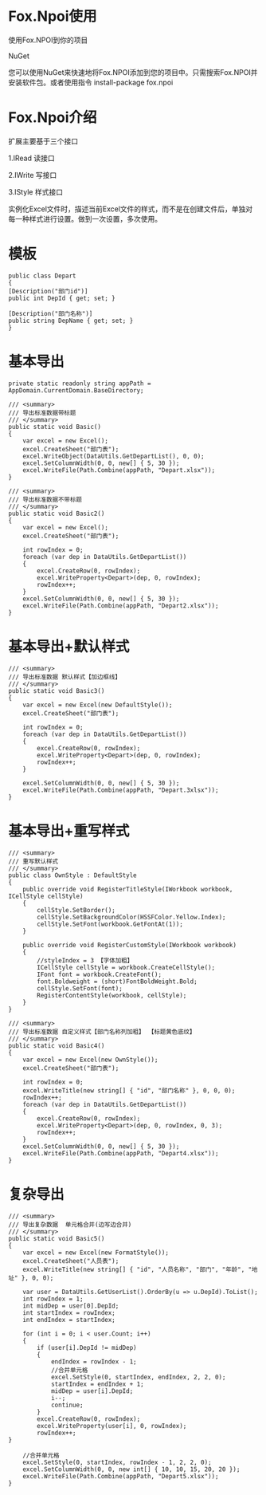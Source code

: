 # Fox.Npoi使用

使用Fox.NPOI到你的项目

NuGet

您可以使用NuGet来快速地将Fox.NPOI添加到您的项目中。只需搜索Fox.NPOI并安装软件包。或者使用指令 install-package fox.npoi

# Fox.Npoi介绍

扩展主要基于三个接口

1.IRead 读接口

2.IWrite 写接口

3.IStyle 样式接口

实例化Excel文件时，描述当前Excel文件的样式，而不是在创建文件后，单独对每一种样式进行设置。做到一次设置，多次使用。
    
# 模板
	public class Depart
	{
	[Description("部门id")]
	public int DepId { get; set; }

	[Description("部门名称")]
	public string DepName { get; set; }
	}


# 基本导出

	private static readonly string appPath = AppDomain.CurrentDomain.BaseDirectory;

	/// <summary>
	/// 导出标准数据带标题
	/// </summary>
	public static void Basic()
	{
		var excel = new Excel();
		excel.CreateSheet("部门表");
		excel.WriteObject(DataUtils.GetDepartList(), 0, 0);
		excel.SetColumnWidth(0, 0, new[] { 5, 30 });
		excel.WriteFile(Path.Combine(appPath, "Depart.xlsx"));
	}

	/// <summary>
	/// 导出标准数据不带标题
	/// </summary>
	public static void Basic2()
	{
		var excel = new Excel();
		excel.CreateSheet("部门表");

		int rowIndex = 0;
		foreach (var dep in DataUtils.GetDepartList())
		{
			excel.CreateRow(0, rowIndex);
			excel.WriteProperty<Depart>(dep, 0, rowIndex);
			rowIndex++;
		}
		excel.SetColumnWidth(0, 0, new[] { 5, 30 });
		excel.WriteFile(Path.Combine(appPath, "Depart2.xlsx"));
	}

# 基本导出+默认样式
	/// <summary>
	/// 导出标准数据 默认样式【加边框线】
	/// </summary>
	public static void Basic3()
	{
		var excel = new Excel(new DefaultStyle());
		excel.CreateSheet("部门表");

		int rowIndex = 0;
		foreach (var dep in DataUtils.GetDepartList())
		{
			excel.CreateRow(0, rowIndex);
			excel.WriteProperty<Depart>(dep, 0, rowIndex);
			rowIndex++;
		}

		excel.SetColumnWidth(0, 0, new[] { 5, 30 });
		excel.WriteFile(Path.Combine(appPath, "Depart.3xlsx"));
	}

# 基本导出+重写样式
	/// <summary>
	/// 重写默认样式
	/// </summary>
	public class OwnStyle : DefaultStyle
	{
		public override void RegisterTitleStyle(IWorkbook workbook, ICellStyle cellStyle)
		{
			cellStyle.SetBorder();
			cellStyle.SetBackgroundColor(HSSFColor.Yellow.Index);
			cellStyle.SetFont(workbook.GetFontAt(1));
		}

		public override void RegisterCustomStyle(IWorkbook workbook)
		{
			//styleIndex = 3 【字体加粗】
			ICellStyle cellStyle = workbook.CreateCellStyle();
			IFont font = workbook.CreateFont();
			font.Boldweight = (short)FontBoldWeight.Bold;
			cellStyle.SetFont(font);
			RegisterContentStyle(workbook, cellStyle);
		}
	}

	/// <summary>
	/// 导出标准数据 自定义样式【部门名称列加粗】 【标题黄色底纹】
	/// </summary>
	public static void Basic4()
	{
		var excel = new Excel(new OwnStyle());
		excel.CreateSheet("部门表");

		int rowIndex = 0;
		excel.WriteTitle(new string[] { "id", "部门名称" }, 0, 0, 0);
		rowIndex++;
		foreach (var dep in DataUtils.GetDepartList())
		{
			excel.CreateRow(0, rowIndex);
			excel.WriteProperty<Depart>(dep, 0, rowIndex, 0, 3);
			rowIndex++;
		}
		excel.SetColumnWidth(0, 0, new[] { 5, 30 });
		excel.WriteFile(Path.Combine(appPath, "Depart4.xlsx"));
	}

# 复杂导出
	/// <summary>
	/// 导出复杂数据  单元格合并(边写边合并)
	/// </summary>
	public static void Basic5()
	{
		var excel = new Excel(new FormatStyle());
		excel.CreateSheet("人员表");
		excel.WriteTitle(new string[] { "id", "人员名称", "部门", "年龄", "地址" }, 0, 0);

		var user = DataUtils.GetUserList().OrderBy(u => u.DepId).ToList();
		int rowIndex = 1;
		int midDep = user[0].DepId;
		int startIndex = rowIndex;
		int endIndex = startIndex;

		for (int i = 0; i < user.Count; i++)
		{
			if (user[i].DepId != midDep)
			{
				endIndex = rowIndex - 1;
				//合并单元格
				excel.SetStyle(0, startIndex, endIndex, 2, 2, 0);
				startIndex = endIndex + 1;
				midDep = user[i].DepId;
				i--;
				continue;
			}
			excel.CreateRow(0, rowIndex);
			excel.WriteProperty(user[i], 0, rowIndex);
			rowIndex++;
	}

		//合并单元格
		excel.SetStyle(0, startIndex, rowIndex - 1, 2, 2, 0);
		excel.SetColumnWidth(0, 0, new int[] { 10, 10, 15, 20, 20 });
		excel.WriteFile(Path.Combine(appPath, "Depart5.xlsx"));
	}
